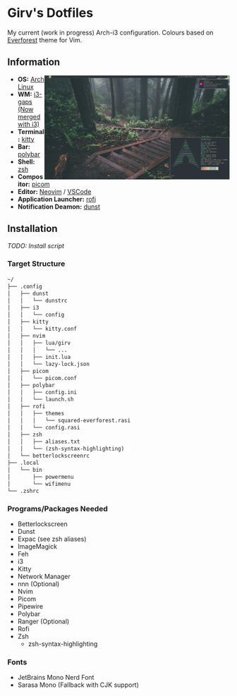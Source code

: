 # Girv's Dotfiles

My current (work in progress) Arch-i3 configuration. Colours based on [Everforest](https://github.com/sainnhe/everforest) theme for Vim.


## Information

<img src="screenshots/rice.png" align="right" width="420px">

- **OS:** [Arch Linux](https://archlinux.org)
- **WM:** [i3-gaps (Now merged with i3)](https://github.com/Airblader/i3)
- **Terminal:** [kitty](https://github.com/kovidgoyal/kitty)
- **Bar:** [polybar](https://github.com/polybar/polybar)
- **Shell:** [zsh](https://www.zsh.org/)
- **Compositor:** [picom](https://github.com/yshui/picom)
- **Editor:** [Neovim](https://github.com/neovim/neovim) / [VSCode](https://github.com/microsoft/vscode)
- **Application Launcher:** [rofi](https://github.com/davatorium/rofi)
- **Notification Deamon:** [dunst](https://github.com/dunst-project/dunst)


## Installation
*TODO: Install script*

### Target Structure
```
~/
├── .config
│   ├── dunst
│   │   └── dunstrc
│   ├── i3
│   │   └── config
│   ├── kitty
│   │   └── kitty.conf
│   ├── nvim
│   │   ├── lua/girv
│   │   │   └── ...
│   │   ├── init.lua
│   │   └── lazy-lock.json 
│   ├── picom
│   │   └── picom.conf
│   ├── polybar
│   │   ├── config.ini
│   │   └── launch.sh
│   ├── rofi
│   │   ├── themes
│   │   │   └── squared-everforest.rasi
│   │   └── config.rasi
│   ├── zsh
│   │   ├── aliases.txt
│   │   └── (zsh-syntax-highlighting)
│   └── betterlockscreenrc
├── .local
│   └── bin
│       ├── powermenu
│       └── wifimenu
└── .zshrc
```

### Programs/Packages Needed 

- Betterlockscreen
- Dunst
- Expac (see zsh aliases)
- ImageMagick
- Feh
- i3
- Kitty
- Network Manager
- nnn (Optional)
- Nvim
- Picom
- Pipewire
- Polybar
- Ranger (Optional)
- Rofi
- Zsh
    - zsh-syntax-highlighting

### Fonts

- JetBrains Mono Nerd Font
- Sarasa Mono (Fallback with CJK support)
